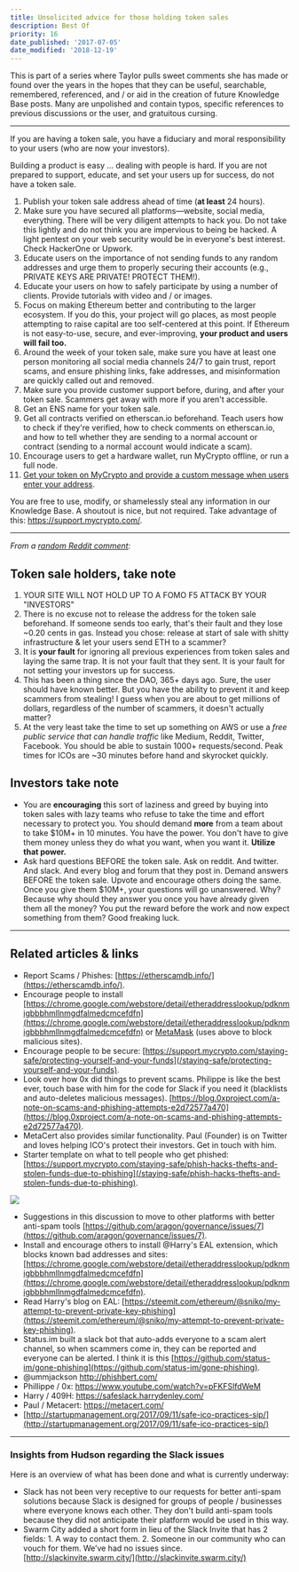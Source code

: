 ```yaml
---
title: Unsolicited advice for those holding token sales
description: Best Of
priority: 16
date_published: '2017-07-05'
date_modified: '2018-12-19'
---
```


This is part of a series where Taylor pulls sweet comments she has made or found over the years in the hopes that they can be useful, searchable, remembered, referenced, and / or aid in the creation of future Knowledge Base posts. Many are unpolished and contain typos, specific references to previous discussions or the user, and gratuitous cursing.

---

If you are having a token sale, you have a fiduciary and moral responsibility to your users (who are now your investors).

Building a product is easy ... dealing with people is hard. If you are not prepared to support, educate, and set your users up for success, do not have a token sale.

1. Publish your token sale address ahead of time (**at least** 24 hours).
2. Make sure you have secured all platforms—website, social media, everything. There will be very diligent attempts to hack you. Do not take this lightly and do not think you are impervious to being be hacked. A light pentest on your web security would be in everyone's best interest. Check HackerOne or Upwork.
3. Educate users on the importance of not sending funds to any random addresses and urge them to properly securing their accounts (e.g., PRIVATE KEYS ARE PRIVATE! PROTECT THEM!).
4. Educate your users on how to safely participate by using a number of clients. Provide tutorials with video and / or images.
5. Focus on making Ethereum better and contributing to the larger ecosystem. If you do this, your project will go places, as most people attempting to raise capital are too self-centered at this point. If Ethereum is not easy-to-use, secure, and ever-improving, **your product and users will fail too.**
6. Around the week of your token sale, make sure you have at least one person monitoring all social media channels 24/7 to gain trust, report scams, and ensure phishing links, fake addresses, and misinformation are quickly called out and removed.
7. Make sure you provide customer support before, during, and after your token sale. Scammers get away with more if you aren't accessible.
8. Get an ENS name for your token sale.
9. Get all contracts verified on etherscan.io beforehand. Teach users how to check if they're verified, how to check comments on etherscan.io, and how to tell whether they are sending to a normal account or contract (sending to a normal account would indicate a scam).
10. Encourage users to get a hardware wallet, run MyCrypto offline, or run a full node.
11. [Get your token on MyCrypto and provide a custom message when users enter your address](/developers/add-token-to-default-list).

You are free to use, modify, or shamelessly steal any information in our Knowledge Base. A shoutout is nice, but not required. Take advantage of this: <https://support.mycrypto.com/>.

---

*From a [random Reddit comment](https://www.reddit.com/r/ethtrader/comments/6c4np8/psa_another_8_eth_gone_to_a_scammer_during_storj/dhrybvx/):*

## Token sale holders, take note

1. YOUR SITE WILL NOT HOLD UP TO A FOMO F5 ATTACK BY YOUR "INVESTORS"
2. There is no excuse not to release the address for the token sale beforehand. If someone sends too early, that's their fault and they lose ~0.20 cents in gas. Instead you chose: release at start of sale with shitty infrastructure & let your users send ETH to a scammer?
3. It is **your fault** for ignoring all previous experiences from token sales and laying the same trap. It is not your fault that they sent. It is your fault for not setting your investors up for success.
4. This has been a thing since the DAO, 365+ days ago. Sure, the user should have known better. But you have the ability to prevent it and keep scammers from stealing! I guess when you are about to get millions of dollars, regardless of the number of scammers, it doesn't actually matter?
5. At the very least take the time to set up something on AWS or use a *free public service that can handle traffic* like Medium, Reddit, Twitter, Facebook. You should be able to sustain 1000+ requests/second. Peak times for ICOs are ~30 minutes before hand and skyrocket quickly.

## Investors take note

* You are **encouraging** this sort of laziness and greed by buying into token sales with lazy teams who refuse to take the time and effort necessary to protect you. You should demand **more** from a team about to take $10M+ in 10 minutes. You have the power. You don't have to give them money unless they do what you want, when you want it. **Utilize that power.**
* Ask hard questions BEFORE the token sale. Ask on reddit. And twitter. And slack. And every blog and forum that they post in. Demand answers BEFORE the token sale. Upvote and encourage others doing the same. Once you give them $10M+, your questions will go unanswered. Why? Because why should they answer you once you have already given them all the money? You put the reward before the work and now expect something from them? Good freaking luck.

---

## Related articles & links

* Report Scams / Phishes: [https://etherscamdb.info/](https://etherscamdb.info/).
* Encourage people to install [https://chrome.google.com/webstore/detail/etheraddresslookup/pdknmigbbbhmllnmgdfalmedcmcefdfn](https://chrome.google.com/webstore/detail/etheraddresslookup/pdknmigbbbhmllnmgdfalmedcmcefdfn) or [MetaMask](https://chrome.google.com/webstore/detail/metamask/nkbihfbeogaeaoehlefnkodbefgpgknn) (uses above to block malicious sites).
* Encourage people to be secure: [https://support.mycrypto.com/staying-safe/protecting-yourself-and-your-funds](/staying-safe/protecting-yourself-and-your-funds).
* Look over how 0x did things to prevent scams. Philippe is like the best ever, touch base with him for the code for Slack if you need it (blacklists and auto-deletes malicious messages). [https://blog.0xproject.com/a-note-on-scams-and-phishing-attempts-e2d72577a470](https://blog.0xproject.com/a-note-on-scams-and-phishing-attempts-e2d72577a470).
* MetaCert also provides similar functionality. Paul (Founder) is on Twitter and loves helping ICO's protect their investors. Get in touch with him.
* Starter template on what to tell people who get phished: [https://support.mycrypto.com/staying-safe/phish-hacks-thefts-and-stolen-funds-due-to-phishing](/staying-safe/phish-hacks-thefts-and-stolen-funds-due-to-phishing).

![](../images/best-of/unsolicited-advice.png)

* Suggestions in this discussion to move to other platforms with better anti-spam tools [https://github.com/aragon/governance/issues/7](https://github.com/aragon/governance/issues/7).
* Install and encourage others to install @Harry's EAL extension, which blocks known bad addresses and sites: [https://chrome.google.com/webstore/detail/etheraddresslookup/pdknmigbbbhmllnmgdfalmedcmcefdfn](https://chrome.google.com/webstore/detail/etheraddresslookup/pdknmigbbbhmllnmgdfalmedcmcefdfn).
* Read Harry's blog on EAL: [https://steemit.com/ethereum/@sniko/my-attempt-to-prevent-private-key-phishing](https://steemit.com/ethereum/@sniko/my-attempt-to-prevent-private-key-phishing).
* Status.im built a slack bot that auto-adds everyone to a scam alert channel, so when scammers come in, they can be reported and everyone can be alerted. I think it is this [https://github.com/status-im/gone-phishing](https://github.com/status-im/gone-phishing).
* @ummjackson <http://phishbert.com/>
* Phillippe / 0x: <https://www.youtube.com/watch?v=pFKFSlfdWeM>
* Harry / 409H: <https://safeslack.harrydenley.com/>
* Paul / Metacert: <https://metacert.com/>
* [http://startupmanagement.org/2017/09/11/safe-ico-practices-sip/](http://startupmanagement.org/2017/09/11/safe-ico-practices-sip/)

---

### Insights from Hudson regarding the Slack issues

Here is an overview of what has been done and what is currently underway:

* Slack has not been very receptive to our requests for better anti-spam solutions because Slack is designed for groups of people / businesses where everyone knows each other. They don't build anti-spam tools because they did not anticipate their platform would be used in this way.
* Swarm City added a short form in lieu of the Slack Invite that has 2 fields: 1. A way to contact them. 2. Someone in our community who can vouch for them. We’ve had no issues since. [http://slackinvite.swarm.city/](http://slackinvite.swarm.city/)
